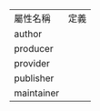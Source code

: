 <table><tr><td>屬性名稱</td><td>定義</td></tr><tr>
                <td>author</td>
                <td></td>
            </tr><tr>
                <td>producer</td>
                <td></td>
            </tr><tr>
                <td>provider</td>
                <td></td>
            </tr><tr>
                <td>publisher</td>
                <td></td>
            </tr><tr>
                <td>maintainer</td>
                <td></td>
            </tr></table>